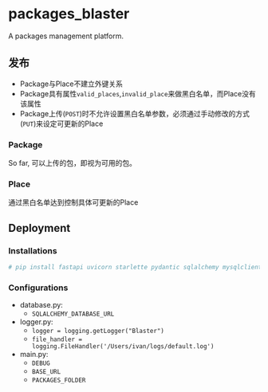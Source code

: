 # packages_blaster


A packages management platform.

## 发布

- Package与Place不建立外键关系
- Package具有属性`valid_places`,`invalid_place`来做黑白名单，而Place没有该属性
- Package上传(`POST`)时不允许设置黑白名单参数，必须通过手动修改的方式(`PUT`)来设定可更新的Place

### Package
So far, 可以上传的包，即视为可用的包。

### Place
通过黑白名单达到控制具体可更新的Place


## Deployment

### Installations

```python
# pip install fastapi uvicorn starlette pydantic sqlalchemy mysqlclient aiofiles python-multipart
```

### Configurations
- database.py:
  - `SQLALCHEMY_DATABASE_URL`
- logger.py:
  - `logger = logging.getLogger("Blaster")`
  - `file_handler = logging.FileHandler('/Users/ivan/logs/default.log')`
- main.py:
  - `DEBUG`
  - `BASE_URL`
  - `PACKAGES_FOLDER`
